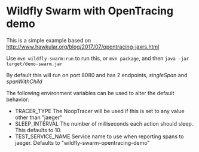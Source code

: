 # Wildfly Swarm with OpenTracing demo

This is a simple example based on http://www.hawkular.org/blog/2017/07/opentracing-jaxrs.html

Use `mvn wildfly-swarm:run` to run this, or `mvn package`, and then `java -jar target/demo-swarm.jar`

By default this will run on port 8080 and has 2 endpoints, *singleSpan* and *spanWithChild*

The following environment variables can be used to alter the default behavior:

+ TRACER_TYPE The NoopTracer will be used if this is set to any value other than "jaeger"
+ SLEEP_INTERVAL The number of milliseconds each action should sleep.  This defaults to 10.
+ TEST_SERVICE_NAME Service name to use when reporting spans to jaeger.  Defaults to "wildfly-swarm-opentracing-demo"

